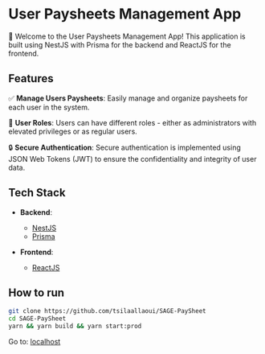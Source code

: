 # User Paysheets Management App

🚀 Welcome to the User Paysheets Management App! This application is built using NestJS with Prisma for the backend and ReactJS for the frontend.

## Features

✅ **Manage Users Paysheets**: Easily manage and organize paysheets for each user in the system.

👤 **User Roles**: Users can have different roles - either as administrators with elevated privileges or as regular users.

🔒 **Secure Authentication**: Secure authentication is implemented using JSON Web Tokens (JWT) to ensure the confidentiality and integrity of user data.

## Tech Stack

- **Backend**:
  - [NestJS](https://nestjs.com/)
  - [Prisma](https://www.prisma.io/)

- **Frontend**:
  - [ReactJS](https://reactjs.org/)

## How to run

```bash
git clone https://github.com/tsilaallaoui/SAGE-PaySheet
cd SAGE-PaySheet
yarn && yarn build && yarn start:prod
``` 
Go to: [localhost](http://localhost:3000)
